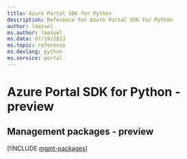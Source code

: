 ```yaml
---
title: Azure Portal SDK for Python
description: Reference for Azure Portal SDK for Python
author: lmazuel
ms.author: lmazuel
ms.data: 07/19/2023
ms.topic: reference
ms.devlang: python
ms.service: portal
---
```

# Azure Portal SDK for Python - preview

## Management packages - preview
[!INCLUDE [mgmt-packages](portal-mgmt-index.md)]